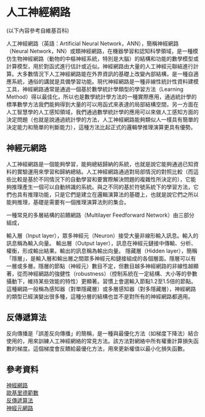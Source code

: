 # 人工神經網路
(以下內容參考自維基百科)

人工神經網路（英語：Artificial Neural Network，ANN），簡稱神經網路（Neural Network，NN）或類神經網路，在機器學習和認知科學領域，是一種模仿生物神經網路（動物的中樞神經系統，特別是大腦）的結構和功能的數學模型或計算模型，用於對函式進行估計或近似。神經網路由大量的人工神經元聯結進行計算。大多數情況下人工神經網路能在外界資訊的基礎上改變內部結構，是一種自適應系統，通俗的講就是具備學習功能。現代神經網路是一種非線性統計性資料建模工具，神經網路通常是通過一個基於數學統計學類型的學習方法（Learning Method）得以最佳化，所以也是數學統計學方法的一種實際應用，通過統計學的標準數學方法我們能夠得到大量的可以用函式來表達的局部結構空間，另一方面在人工智慧學的人工感知領域，我們通過數學統計學的應用可以來做人工感知方面的決定問題（也就是說通過統計學的方法，人工神經網路能夠類似人一樣具有簡單的決定能力和簡單的判斷能力），這種方法比起正式的邏輯學推理演算更具有優勢。

## 神經元網路
人工神經網路是一個能夠學習，能夠總結歸納的系統，也就是說它能夠通過已知資料的實驗運用來學習和歸納總結。人工神經網路通過對局部情況的對照比較（而這些比較是基於不同情況下的自動學習和要實際解決問題的複雜性所決定的），它能夠推理產生一個可以自動辨識的系統。與之不同的基於符號系統下的學習方法，它們也具有推理功能，只是它們是建立在邏輯演算法的基礎上，也就是說它們之所以能夠推理，基礎是需要有一個推理演算法則的集合。

一種常見的多層結構的前饋網路（Multilayer Feedforward Network）由三部分組成，

輸入層（Input layer），眾多神經元（Neuron）接受大量非線形輸入訊息。輸入的訊息稱為輸入向量。
輸出層（Output layer），訊息在神經元鏈接中傳輸、分析、權衡，形成輸出結果。輸出的訊息稱為輸出向量。
隱藏層（Hidden layer），簡稱「隱層」，是輸入層和輸出層之間眾多神經元和鏈接組成的各個層面。隱層可以有一層或多層。隱層的節點（神經元）數目不定，但數目越多神經網路的非線性越顯著，從而神經網路的強健性（robustness）（控制系統在一定結構、大小等的參數攝動下，維持某些效能的特性）更顯著。習慣上會選輸入節點1.2至1.5倍的節點。
這種網路一般稱為感知器（對單隱藏層）或多層感知器（對多隱藏層），神經網路的類型已經演變出很多種，這種分層的結構也並不是對所有的神經網路都適用。
    
## 反傳遞算法
反向傳播是「誤差反向傳播」的簡稱，是一種與最優化方法（如梯度下降法）結合使用的，用來訓練人工神經網絡的常見方法。該方法對網絡中所有權重計算損失函數的梯度。這個梯度會反饋給最優化方法，用來更新權值以最小化損失函數。

## 參考資料
[神經網路](https://misavo.com/blog/%E9%99%B3%E9%8D%BE%E8%AA%A0/%E6%9B%B8%E7%B1%8D/%E4%BA%BA%E5%B7%A5%E6%99%BA%E6%85%A7/03-%E7%A5%9E%E7%B6%93%E7%B6%B2%E8%B7%AF/A-%E4%BD%95%E8%AC%82%E7%A5%9E%E7%B6%93%E7%B6%B2%E8%B7%AF%EF%BC%9F?fbclid=IwAR269bKrKqojCF4R1nZDtSnKZKmClAuMyT4H6_Mnvq8Y0ysnjZonAw1mTFg)<br>
[歐基里德範數](https://zh.wikipedia.org/wiki/%E8%8C%83%E6%95%B0#%E6%AC%A7%E5%87%A0%E9%87%8C%E5%BE%B7%E8%8C%83%E6%95%B0)<br>
[反傳遞算法](https://zh.wikipedia.org/wiki/%E5%8F%8D%E5%90%91%E4%BC%A0%E6%92%AD%E7%AE%97%E6%B3%95)<br>
[神經元網路](https://zh.wikipedia.org/wiki/%E4%BA%BA%E5%B7%A5%E7%A5%9E%E7%BB%8F%E7%BD%91%E7%BB%9C)
